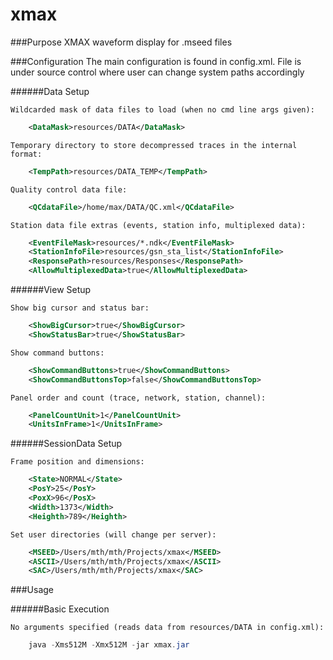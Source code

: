xmax
====

###Purpose
    XMAX waveform display for .mseed files

###Configuration
    The main configuration is found in config.xml. File is under
    source control where user can change system paths accordingly

######Data Setup

    Wildcarded mask of data files to load (when no cmd line args given):
```xml
    <DataMask>resources/DATA</DataMask>
```

    Temporary directory to store decompressed traces in the internal format:
```xml
    <TempPath>resources/DATA_TEMP</TempPath>
```

    Quality control data file:
```xml
    <QCdataFile>/home/max/DATA/QC.xml</QCdataFile>
```

    Station data file extras (events, station info, multiplexed data):
```xml
    <EventFileMask>resources/*.ndk</EventFileMask>
    <StationInfoFile>resources/gsn_sta_list</StationInfoFile>
    <ResponsePath>resources/Responses</ResponsePath>
    <AllowMultiplexedData>true</AllowMultiplexedData>
```

######View Setup

    Show big cursor and status bar:
```xml
    <ShowBigCursor>true</ShowBigCursor>
    <ShowStatusBar>true</ShowStatusBar>
```

    Show command buttons:
```xml
    <ShowCommandButtons>true</ShowCommandButtons>
    <ShowCommandButtonsTop>false</ShowCommandButtonsTop>
```

    Panel order and count (trace, network, station, channel):
```xml
    <PanelCountUnit>1</PanelCountUnit>
    <UnitsInFrame>1</UnitsInFrame>
```

######SessionData Setup
    
    Frame position and dimensions:
```xml
    <State>NORMAL</State>
    <PosY>25</PosY>
    <PoxX>96</PosX>
    <Width>1373</Width>
    <Heighth>789</Heighth>
```

    Set user directories (will change per server):
```xml
    <MSEED>/Users/mth/mth/Projects/xmax</MSEED>
    <ASCII>/Users/mth/mth/Projects/xmax</ASCII>
    <SAC>/Users/mth/mth/Projects/xmax</SAC> 
```

###Usage

######Basic Execution

    No arguments specified (reads data from resources/DATA in config.xml):
```java
    java -Xms512M -Xmx512M -jar xmax.jar
```
